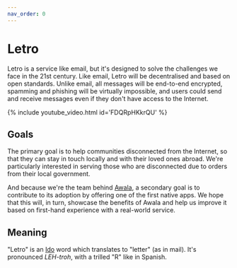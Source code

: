 ```yaml
---
nav_order: 0
---
```


# Letro

Letro is a service like email, but it's designed to solve the challenges we face in the 21st century. Like email, Letro will be decentralised and based on open standards. Unlike email, all messages will be end-to-end encrypted, spamming and phishing will be virtually impossible, and users could send and receive messages even if they don't have access to the Internet.

{% include youtube_video.html id='FDQRpHKkrQU' %}

## Goals

The primary goal is to help communities disconnected from the Internet, so that they can stay in touch locally and with their loved ones abroad. We're particularly interested in serving those who are disconnected due to orders from their local government.

And because we're the team behind [Awala](https://awala.network), a secondary goal is to contribute to its adoption by offering one of the first native apps. We hope that this will, in turn, showcase the benefits of Awala and help us improve it based on first-hand experience with a real-world service.

## Meaning

"Letro" is an [Ido](https://www.idolinguo.org.uk/general.htm) word which translates to "letter" (as in mail). It's pronounced _LEH-troh_, with a trilled "R" like in Spanish.
